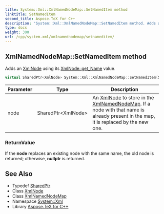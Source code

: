 ```yaml
---
title: System::Xml::XmlNamedNodeMap::SetNamedItem method
linktitle: SetNamedItem
second_title: Aspose.TeX for C++
description: 'System::Xml::XmlNamedNodeMap::SetNamedItem method. Adds an XmlNode using its XmlNode::get_Name value in C++.'
type: docs
weight: 300
url: /cpp/system.xml/xmlnamednodemap/setnameditem/
---
```

## XmlNamedNodeMap::SetNamedItem method


Adds an [XmlNode](../../xmlnode/) using its [XmlNode::get_Name](../../xmlnode/get_name/) value.

```cpp
virtual SharedPtr<XmlNode> System::Xml::XmlNamedNodeMap::SetNamedItem(SharedPtr<XmlNode> node)
```


| Parameter | Type | Description |
| --- | --- | --- |
| node | SharedPtr\<XmlNode\> | An [XmlNode](../../xmlnode/) to store in the [XmlNamedNodeMap](../). If a node with that name is already present in the map, it is replaced by the new one. |

### ReturnValue

If the **node** replaces an existing node with the same name, the old node is returned; otherwise, **nullptr** is returned.

## See Also

* Typedef [SharedPtr](../../../system/sharedptr/)
* Class [XmlNode](../../xmlnode/)
* Class [XmlNamedNodeMap](../)
* Namespace [System::Xml](../../)
* Library [Aspose.TeX for C++](../../../)
